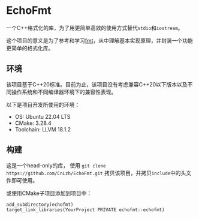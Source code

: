 # EchoFmt

一个C++格式化的库，为了用更简单高效的使用方式替代`stdio`和`iostream`。

这个项目的意义是为了参考和学习[fmt](https://github.com/fmtlib/fmt)，从中理解基本实现原理，并封装一个功能更简单的格式化库。

## 环境

该项目基于C++20标准。目前为止，该项目没有考虑兼容C++20以下版本以及不同操作系统和不同编译器环境下的兼容性表现。

以下是项目开发所使用的环境：

- OS: Ubuntu 22.04 LTS
- CMake: 3.28.4
- Toolchain: LLVM 18.1.2

## 构建

这是一个head-only的库， 使用 `git clone https://github.com/CnLzh/EchoFmt.git` 拷贝该项目，并拷贝`include`中的头文件即可使用。

或使用CMake子项目添加到项目中：

```
add_subdirectory(echofmt)
target_link_libraries(YourProject PRIVATE echofmt::echofmt)
```